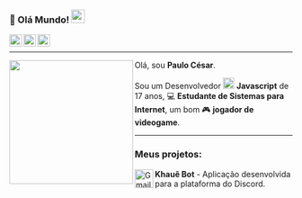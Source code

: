 ### 👋 Olá Mundo!  <img src="https://i.imgur.com/qfRWQvB.gif" width="24px">

<a target="_blank" href="https://www.instagram.com/opaulcj">
  <img align="left" alt="Instagram" width="22px" src="https://cdn.jsdelivr.net/npm/simple-icons@v3/icons/instagram.svg" />
</a>
<a target="_blank" href="https://twitter.com/pauloodev">
  <img align="left" alt="Gmail" width="22px" src="https://cdn.jsdelivr.net/npm/simple-icons@v3/icons/twitter.svg" />
</a>
<a target="_blank" href="mailto:contato@pauloo.site">
  <img align="left" alt="Gmail" width="22px" src="https://cdn.jsdelivr.net/npm/simple-icons@v3/icons/gmail.svg" />
</a>

</br>

---

<img align="left" height="220" src="https://cdn.discordapp.com/attachments/752212575688720384/759591413360361492/sp3_bglessx4.png"/>

Olá, sou **Paulo César**.

Sou um Desenvolvedor <img src="https://avatars2.githubusercontent.com/u/48892662?s=400&u=85578ae38e0319c286b09b76f05fc897ff009ccd&v=4" width="20px"> **Javascript** de 17 anos, 💻 **Estudante de Sistemas para Internet**, um bom 🎮 **jogador de videogame**.

---

### **Meus projetos:**

**Khauê Bot** <a target="_blank" href="https://khaue.site">
  <img align="left" alt="Gmail" width="33px" src="https://i.imgur.com/cPJ9kff.png" />
</a> - Aplicação desenvolvida para a plataforma do Discord.

<!--
**pauloodev/pauloodev** is a ✨ _special_ ✨ repository because its `README.md` (this file) appears on your GitHub profile.

Here are some ideas to get you started:

- 🔭 I’m currently working on ...
- 🌱 I’m currently learning ...
- 👯 I’m looking to collaborate on ...
- 🤔 I’m looking for help with ...
- 💬 Ask me about ...
- 📫 How to reach me: ...
- 😄 Pronouns: ...
- ⚡ Fun fact: ...
-->

